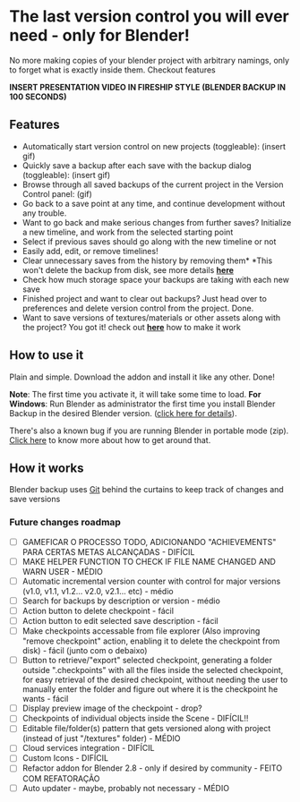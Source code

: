 # The last version control you will ever need - only for Blender!

No more making copies of your blender project with arbitrary namings, only to forget what is exactly inside them. Checkout features

**INSERT PRESENTATION VIDEO IN FIRESHIP STYLE (BLENDER BACKUP IN 100 SECONDS)**

## Features

- Automatically start version control on new projects (toggleable): (insert gif)
- Quickly save a backup after each save with the backup dialog (toggleable): (insert gif)
- Browse through all saved backups of the current project in the Version Control panel: (gif)
- Go back to a save point at any time, and continue development without any trouble.
- Want to go back and make serious changes from further saves? Initialize a new timeline, and work from the selected starting point
- Select if previous saves should go along with the new timeline or not
- Easily add, edit, or remove timelines!
- Clear unnecessary saves from the history by removing them\*
  \*This won't delete the backup from disk, see more details [**here**](sasd)
- Check how much storage space your backups are taking with each new save
- Finished project and want to clear out backups? Just head over to preferences and delete version control from the project. Done.
- Want to save versions of textures/materials or other assets along with the project? You got it! check out [**here**](asdasd) how to make it work

## How to use it

Plain and simple. Download the addon and install it like any other. Done!

**Note**: The first time you activate it, it will take some time to load.
**For Windows**: Run Blender as administrator the first time you install Blender Backup in the desired Blender version. ([click here for details](details)).

There's also a known bug if you are running Blender in portable mode (zip). [Click here](Click%20here) to know more about how to get around that.

## How it works

Blender backup uses [Git](https://git-scm.com/about) behind the curtains to keep track of changes and save versions

### Future changes roadmap

- [ ] GAMEFICAR O PROCESSO TODO, ADICIONANDO "ACHIEVEMENTS" PARA CERTAS METAS ALCANÇADAS - DIFÍCIL
- [ ] MAKE HELPER FUNCTION TO CHECK IF FILE NAME CHANGED AND WARN USER - MÉDIO
- [ ] Automatic incremental version counter with control for major versions (v1.0, v1.1, v1.2... v2.0, v2.1... etc) - médio
- [ ] Search for backups by description or version - médio
- [ ] Action button to delete checkpoint - fácil
- [ ] Action button to edit selected save description - fácil
- [ ] Make checkpoints accessable from file explorer (Also improving "remove checkpoint" action, enabling it to delete the checkpoint from disk) - fácil (junto com o debaixo)
- [ ] Button to retrieve/"export" selected checkpoint, generating a folder outside ".checkpoints" with all the files inside the selected checkpoint, for easy retrieval of the desired checkpoint, without needing the user to manually enter the folder and figure out where it is the checkpoint he wants - fácil
- [ ] Display preview image of the checkpoint - drop?
- [ ] Checkpoints of individual objects inside the Scene - DIFÍCIL!!
- [ ] Editable file/folder(s) pattern that gets versioned along with project (instead of just "/textures" folder) - MÉDIO
- [ ] Cloud services integration - DIFÍCIL
- [ ] Custom Icons - DIFÍCIL
- [ ] Refactor addon for Blender 2.8 - only if desired by community - FEITO COM REFATORAÇÃO
- [ ] Auto updater - maybe, probably not necessary - MÉDIO
